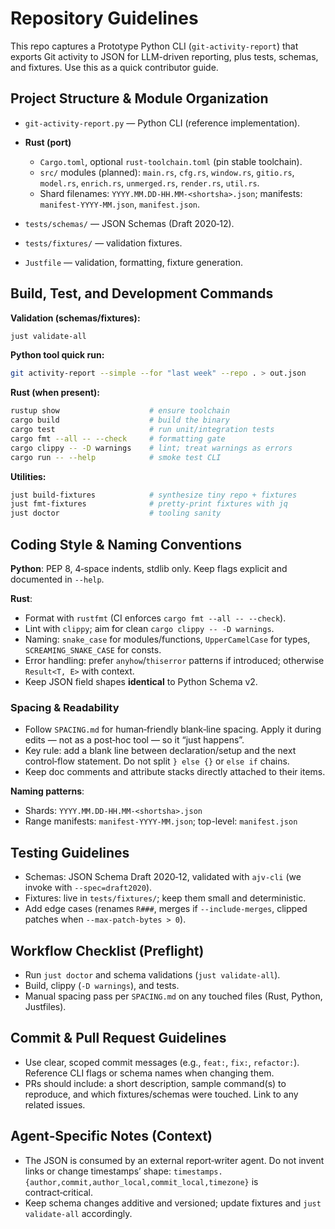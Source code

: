 # Repository Guidelines

This repo captures a Prototype Python CLI (`git-activity-report`) that exports Git activity to JSON for LLM-driven reporting, plus tests, schemas, and fixtures. 
Use this as a quick contributor guide.

## Project Structure & Module Organization

- `git-activity-report.py` — Python CLI (reference implementation).
- **Rust (port)**

  - `Cargo.toml`, optional `rust-toolchain.toml` (pin stable toolchain).
  - `src/` modules (planned): `main.rs`, `cfg.rs`, `window.rs`, `gitio.rs`, `model.rs`, `enrich.rs`, `unmerged.rs`, `render.rs`, `util.rs`.
  - Shard filenames: `YYYY.MM.DD-HH.MM-<shortsha>.json`; manifests: `manifest-YYYY-MM.json`, `manifest.json`.

- `tests/schemas/` — JSON Schemas (Draft 2020‑12).
- `tests/fixtures/` — validation fixtures.
- `Justfile` — validation, formatting, fixture generation.

## Build, Test, and Development Commands

**Validation (schemas/fixtures):**

```bash
just validate-all
```

**Python tool quick run:**

```bash
git activity-report --simple --for "last week" --repo . > out.json
```

**Rust (when present):**

```bash
rustup show                    # ensure toolchain
cargo build                    # build the binary
cargo test                     # run unit/integration tests
cargo fmt --all -- --check     # formatting gate
cargo clippy -- -D warnings    # lint; treat warnings as errors
cargo run -- --help            # smoke test CLI
```

**Utilities:**

```bash
just build-fixtures            # synthesize tiny repo + fixtures
just fmt-fixtures              # pretty-print fixtures with jq
just doctor                    # tooling sanity
```

## Coding Style & Naming Conventions

**Python**: PEP 8, 4‑space indents, stdlib only. Keep flags explicit and documented in `--help`.

**Rust**:

- Format with `rustfmt` (CI enforces `cargo fmt --all -- --check`).
- Lint with `clippy`; aim for clean `cargo clippy -- -D warnings`.
- Naming: `snake_case` for modules/functions, `UpperCamelCase` for types, `SCREAMING_SNAKE_CASE` for consts.
- Error handling: prefer `anyhow`/`thiserror` patterns if introduced; otherwise `Result<T, E>` with context.
- Keep JSON field shapes **identical** to Python Schema v2.

### Spacing & Readability

- Follow `SPACING.md` for human‑friendly blank‑line spacing. Apply it during edits — not as a post‑hoc tool — so it “just happens”.
- Key rule: add a blank line between declaration/setup and the next control‑flow statement. Do not split `} else {}` or `else if` chains.
- Keep doc comments and attribute stacks directly attached to their items.


**Naming patterns**:

- Shards: `YYYY.MM.DD-HH.MM-<shortsha>.json`
- Range manifests: `manifest-YYYY-MM.json`; top-level: `manifest.json`

## Testing Guidelines

- Schemas: JSON Schema Draft 2020‑12, validated with `ajv-cli` (we invoke with `--spec=draft2020`).
- Fixtures: live in `tests/fixtures/`; keep them small and deterministic.
- Add edge cases (renames `R###`, merges if `--include-merges`, clipped patches when `--max-patch-bytes > 0`).

## Workflow Checklist (Preflight)

- Run `just doctor` and schema validations (`just validate-all`).
- Build, clippy (`-D warnings`), and tests.
- Manual spacing pass per `SPACING.md` on any touched files (Rust, Python, Justfiles).

## Commit & Pull Request Guidelines

- Use clear, scoped commit messages (e.g., `feat:`, `fix:`, `refactor:`). Reference CLI flags or schema names when changing them.
- PRs should include: a short description, sample command(s) to reproduce, and which fixtures/schemas were touched. Link to any related issues.

## Agent‑Specific Notes (Context)

- The JSON is consumed by an external report‑writer agent. Do not invent links or change timestamps’ shape: `timestamps.{author,commit,author_local,commit_local,timezone}` is contract‑critical.
- Keep schema changes additive and versioned; update fixtures and `just validate-all` accordingly.
